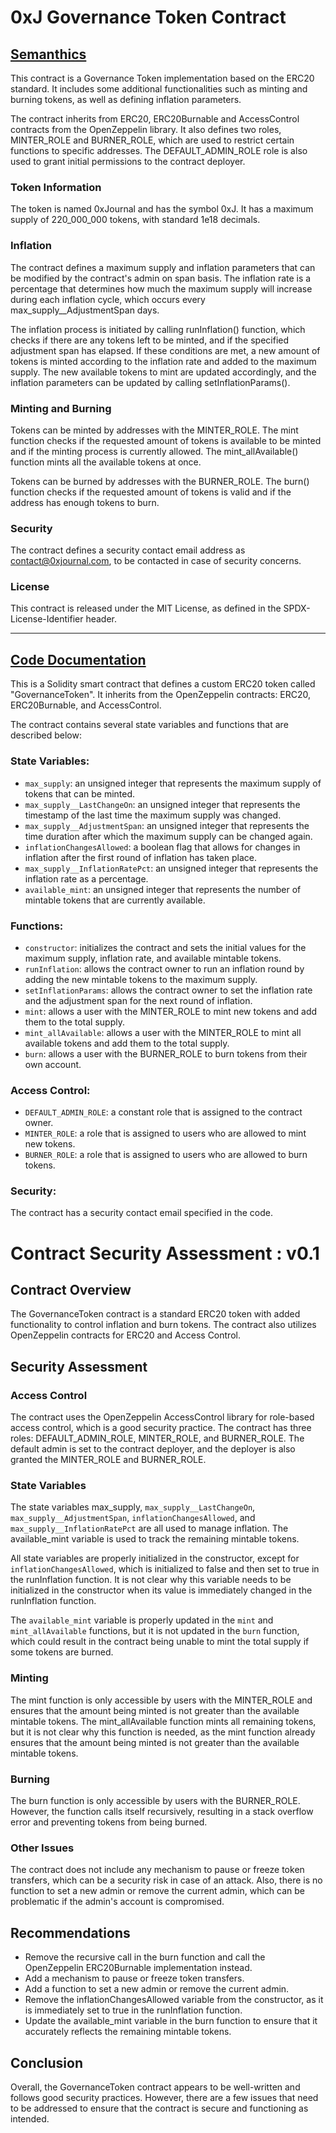 # 0xJ Governance Token Contract
## <ins>Semanthics</ins>

This contract is a Governance Token implementation based on the ERC20 standard. It includes some additional functionalities such as minting and burning tokens, as well as defining inflation parameters.

The contract inherits from ERC20, ERC20Burnable and AccessControl contracts from the OpenZeppelin library. It also defines two roles, MINTER_ROLE and BURNER_ROLE, which are used to restrict certain functions to specific addresses. The DEFAULT_ADMIN_ROLE role is also used to grant initial permissions to the contract deployer.

### Token Information
The token is named 0xJournal and has the symbol 0xJ. It has a maximum supply of 220_000_000 tokens, with standard 1e18 decimals.

### Inflation
The contract defines a maximum supply and inflation parameters that can be modified by the contract's admin on span basis. The inflation rate is a percentage that determines how much the maximum supply will increase during each inflation cycle, which occurs every max_supply__AdjustmentSpan days.

The inflation process is initiated by calling runInflation() function, which checks if there are any tokens left to be minted, and if the specified adjustment span has elapsed. If these conditions are met, a new amount of tokens is minted according to the inflation rate and added to the maximum supply. The new available tokens to mint are updated accordingly, and the inflation parameters can be updated by calling setInflationParams().

### Minting and Burning
Tokens can be minted by addresses with the MINTER_ROLE. The mint function checks if the requested amount of tokens is available to be minted and if the minting process is currently allowed. The mint_allAvailable() function mints all the available tokens at once.

Tokens can be burned by addresses with the BURNER_ROLE. The burn() function checks if the requested amount of tokens is valid and if the address has enough tokens to burn.

### Security
The contract defines a security contact email address as contact@0xjournal.com, to be contacted in case of security concerns.

### License
This contract is released under the MIT License, as defined in the SPDX-License-Identifier header.

---
## <ins>Code Documentation</ins>
This is a Solidity smart contract that defines a custom ERC20 token called "GovernanceToken". It inherits from the OpenZeppelin contracts: ERC20, ERC20Burnable, and AccessControl.

The contract contains several state variables and functions that are described below:

### State Variables:

- `max_supply`: an unsigned integer that represents the maximum supply of tokens that can be minted.
- `max_supply__LastChangeOn`: an unsigned integer that represents the timestamp of the last time the maximum supply was changed.
- `max_supply__AdjustmentSpan`: an unsigned integer that represents the time duration after which the maximum supply can be changed again.
- `inflationChangesAllowed`: a boolean flag that allows for changes in inflation after the first round of inflation has taken place.
- `max_supply__InflationRatePct`: an unsigned integer that represents the inflation rate as a percentage.
- `available_mint`: an unsigned integer that represents the number of mintable tokens that are currently available.

### Functions:

- `constructor`: initializes the contract and sets the initial values for the maximum supply, inflation rate, and available mintable tokens.
- `runInflation`: allows the contract owner to run an inflation round by adding the new mintable tokens to the maximum supply.
- `setInflationParams`: allows the contract owner to set the inflation rate and the adjustment span for the next round of inflation.
- `mint`: allows a user with the MINTER_ROLE to mint new tokens and add them to the total supply.
- `mint_allAvailable`: allows a user with the MINTER_ROLE to mint all available tokens and add them to the total supply.
- `burn`: allows a user with the BURNER_ROLE to burn tokens from their own account.

### Access Control:

- `DEFAULT_ADMIN_ROLE`: a constant role that is assigned to the contract owner.
- `MINTER_ROLE`: a role that is assigned to users who are allowed to mint new tokens.
- `BURNER_ROLE`: a role that is assigned to users who are allowed to burn tokens.

### Security:

The contract has a security contact email specified in the code.

# Contract Security Assessment : v0.1

## Contract Overview
The GovernanceToken contract is a standard ERC20 token with added functionality to control inflation and burn tokens. The contract also utilizes OpenZeppelin contracts for ERC20 and Access Control.

## Security Assessment
### Access Control
The contract uses the OpenZeppelin AccessControl library for role-based access control, which is a good security practice. The contract has three roles: DEFAULT_ADMIN_ROLE, MINTER_ROLE, and BURNER_ROLE. The default admin is set to the contract deployer, and the deployer is also granted the MINTER_ROLE and BURNER_ROLE.

### State Variables
The state variables max_supply, `max_supply__LastChangeOn`, `max_supply__AdjustmentSpan`, `inflationChangesAllowed`, and `max_supply__InflationRatePct` are all used to manage inflation. The available_mint variable is used to track the remaining mintable tokens.

All state variables are properly initialized in the constructor, except for `inflationChangesAllowed`, which is initialized to false and then set to true in the runInflation function. It is not clear why this variable needs to be initialized in the constructor when its value is immediately changed in the runInflation function.

The `available_mint` variable is properly updated in the `mint` and `mint_allAvailable` functions, but it is not updated in the `burn` function, which could result in the contract being unable to mint the total supply if some tokens are burned.

### Minting
The mint function is only accessible by users with the MINTER_ROLE and ensures that the amount being minted is not greater than the available mintable tokens. The mint_allAvailable function mints all remaining tokens, but it is not clear why this function is needed, as the mint function already ensures that the amount being minted is not greater than the available mintable tokens.

### Burning
The burn function is only accessible by users with the BURNER_ROLE. However, the function calls itself recursively, resulting in a stack overflow error and preventing tokens from being burned.

### Other Issues
The contract does not include any mechanism to pause or freeze token transfers, which can be a security risk in case of an attack. Also, there is no function to set a new admin or remove the current admin, which can be problematic if the admin's account is compromised.

## Recommendations
- Remove the recursive call in the burn function and call the OpenZeppelin ERC20Burnable implementation instead.
- Add a mechanism to pause or freeze token transfers.
- Add a function to set a new admin or remove the current admin.
- Remove the inflationChangesAllowed variable from the constructor, as it is immediately set to true in the runInflation function.
- Update the available_mint variable in the burn function to ensure that it accurately reflects the remaining mintable tokens.

## Conclusion
Overall, the GovernanceToken contract appears to be well-written and follows good security practices. However, there are a few issues that need to be addressed to ensure that the contract is secure and functioning as intended.